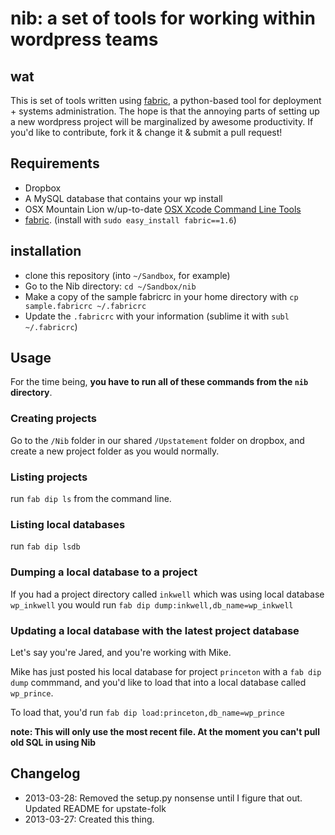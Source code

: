 # nib: a set of tools for working within wordpress teams

## wat

This is set of tools written using [fabric](http://docs.fabfile.org/en/1.6/), a python-based tool for deployment + systems administration. The hope is that the annoying parts of setting up a new wordpress project will be marginalized by awesome productivity. If you'd like to contribute, fork it & change it & submit a pull request!

## Requirements

* Dropbox
* A MySQL database that contains your wp install
* OSX Mountain Lion w/up-to-date [OSX Xcode Command Line Tools](http://slashusr.wordpress.com/2012/07/27/os-x-mountain-lion-need-to-reinstall-xcode-command-line-tools/)
* [fabric](http://docs.fabfile.org/en/1.6/). (install with `sudo easy_install fabric==1.6`)

## installation

* clone this repository (into `~/Sandbox`, for example)
* Go to the Nib directory: `cd ~/Sandbox/nib`
* Make a copy of the sample fabricrc in your home directory with `cp sample.fabricrc ~/.fabricrc`
* Update the `.fabricrc` with your information (sublime it with `subl ~/.fabricrc`)

## Usage

For the time being, **you have to run all of these commands from the `nib` directory**.

### Creating projects

Go to the `/Nib` folder in our shared `/Upstatement` folder on dropbox, and create a new project folder as you would normally.

### Listing projects

run `fab dip ls` from the command line.

### Listing local databases

run `fab dip lsdb`

### Dumping a local database to a project

If you had a project directory called `inkwell` which was using local database `wp_inkwell` you would run `fab dip dump:inkwell,db_name=wp_inkwell`

### Updating a local database with the latest project database

Let's say you're Jared, and you're working with Mike. 

Mike has just posted his local database for project `princeton` with a `fab dip dump` commmand, and you'd like to load that into a local database called `wp_prince`.

To load that, you'd run `fab dip load:princeton,db_name=wp_prince`

**note: This will only use the most recent file. At the moment you can't pull old SQL in using Nib**

## Changelog

* 2013-03-28: Removed the setup.py nonsense until I figure that out. Updated README for upstate-folk
* 2013-03-27: Created this thing.